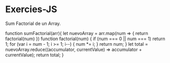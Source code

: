 # Exercies-JS

Sum Factorial de un Array.

function sumFactorial(arr){
  let nuevoArray = arr.map(num => {
    return factorial(num)
  })
  function factorial(num) {
    if (num === 0 || num === 1)
      return 1;
    for (var i = num - 1; i >= 1; i--) {
      num *= i;
    }
    return num;
  }
  let total = nuevoArray.reduce((accumulator, currentValue) => accumulator + currentValue);
  return total;
}
